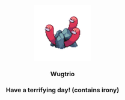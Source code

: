 <p align="center">
    <img src="https://raw.githubusercontent.com/PokeAPI/sprites/master/sprites/pokemon/961.png" width="150" height="150">
</p>
<h3 align="center"> <b>Wugtrio</b></h3>
<h3 align="center">Have a terrifying day! (contains irony)</h3>
